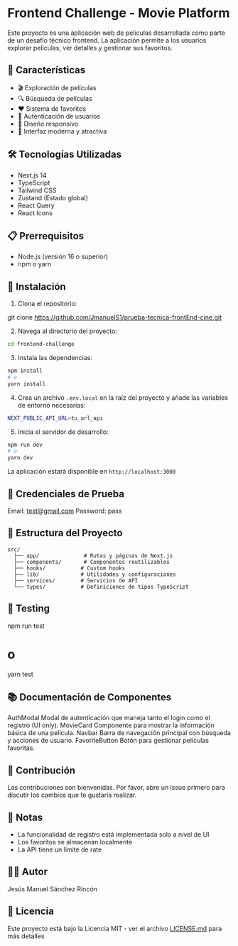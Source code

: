 # Frontend Challenge - Movie Platform

Este proyecto es una aplicación web de películas desarrollada como parte de un desafío técnico frontend. La aplicación permite a los usuarios explorar películas, ver detalles y gestionar sus favoritos.

## 🚀 Características

- 🎬 Exploración de películas
- 🔍 Búsqueda de películas
- ❤️ Sistema de favoritos
- 🔐 Autenticación de usuarios
- 📱 Diseño responsivo
- 🎨 Interfaz moderna y atractiva

## 🛠️ Tecnologías Utilizadas

- Next.js 14
- TypeScript
- Tailwind CSS
- Zustand (Estado global)
- React Query
- React Icons

## 📋 Prerrequisitos

- Node.js (versión 16 o superior)
- npm o yarn

## 🔧 Instalación

1. Clona el repositorio:

git clone https://github.com/JmanuelS1/prueba-tecnica-frontEnd-cine.git

2. Navega al directorio del proyecto:
```bash
cd frontend-challenge
```

3. Instala las dependencias:
```bash
npm install
# o
yarn install
```

4. Crea un archivo `.env.local` en la raíz del proyecto y añade las variables de entorno necesarias:
```bash
NEXT_PUBLIC_API_URL=tu_url_api
```

5. Inicia el servidor de desarrollo:
```bash
npm run dev
# o
yarn dev
```

La aplicación estará disponible en `http://localhost:3000`

## 🔑 Credenciales de Prueba
Email: test@gmail.com
Password: pass


## 📁 Estructura del Proyecto

```
src/
  ├── app/              # Rutas y páginas de Next.js
  ├── components/       # Componentes reutilizables
  ├── hooks/           # Custom hooks
  ├── lib/             # Utilidades y configuraciones
  ├── services/        # Servicios de API
  └── types/           # Definiciones de tipos TypeScript
```


## 🧪 Testing
npm run test
# o
yarn test


## 📚 Documentación de Componentes
AuthModal
Modal de autenticación que maneja tanto el login como el registro (UI only).
MovieCard
Componente para mostrar la información básica de una película.
Navbar
Barra de navegación principal con búsqueda y acciones de usuario.
FavoriteButton
Botón para gestionar películas favoritas.


## 🤝 Contribución

Las contribuciones son bienvenidas. Por favor, abre un issue primero para discutir los cambios que te gustaría realizar.


## 📝 Notas

- La funcionalidad de registro está implementada solo a nivel de UI
- Los favoritos se almacenan localmente
- La API tiene un límite de rate


## 👨‍💻 Autor
Jesús Manuel Sánchez Rincón


## 📄 Licencia

Este proyecto está bajo la Licencia MIT - ver el archivo [LICENSE.md](LICENSE.md) para más detalles
